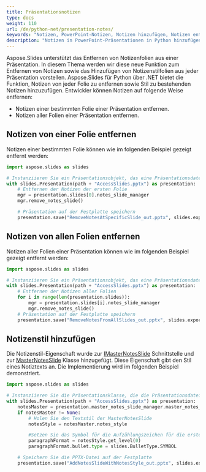 ```yaml
---
title: Präsentationsnotizen
type: docs
weight: 110
url: /de/python-net/presentation-notes/
keywords: "Notizen, PowerPoint-Notizen, Notizen hinzufügen, Notizen entfernen, PowerPoint-Präsentation, Python, Aspose.Slides für Python über .NET"
description: "Notizen in PowerPoint-Präsentationen in Python hinzufügen und entfernen"
---
```




Aspose.Slides unterstützt das Entfernen von Notizenfolien aus einer Präsentation. In diesem Thema werden wir diese neue Funktion zum Entfernen von Notizen sowie das Hinzufügen von Notizenstilfolien aus jeder Präsentation vorstellen. Aspose.Slides für Python über .NET bietet die Funktion, Notizen von jeder Folie zu entfernen sowie Stil zu bestehenden Notizen hinzuzufügen. Entwickler können Notizen auf folgende Weise entfernen:

- Notizen einer bestimmten Folie einer Präsentation entfernen.
- Notizen aller Folien einer Präsentation entfernen.
## **Notizen von einer Folie entfernen**
Notizen einer bestimmten Folie können wie im folgenden Beispiel gezeigt entfernt werden:

```py
import aspose.slides as slides

# Instanziieren Sie ein Präsentationsobjekt, das eine Präsentationsdatei darstellt 
with slides.Presentation(path + "AccessSlides.pptx") as presentation:
    # Entfernen der Notizen der ersten Folie
    mgr = presentation.slides[0].notes_slide_manager
    mgr.remove_notes_slide()

    # Präsentation auf der Festplatte speichern
    presentation.save("RemoveNotesAtSpecificSlide_out.pptx", slides.export.SaveFormat.PPTX)
```


## **Notizen von allen Folien entfernen**
Notizen aller Folien einer Präsentation können wie im folgenden Beispiel gezeigt entfernt werden:

```py
import aspose.slides as slides

# Instanziieren Sie ein Präsentationsobjekt, das eine Präsentationsdatei darstellt 
with slides.Presentation(path + "AccessSlides.pptx") as presentation:
    # Entfernen der Notizen aller Folien
    for i in range(len(presentation.slides)):
        mgr = presentation.slides[i].notes_slide_manager
        mgr.remove_notes_slide()
    # Präsentation auf der Festplatte speichern
    presentation.save("RemoveNotesFromAllSlides_out.pptx", slides.export.SaveFormat.PPTX)
```


## **Notizenstil hinzufügen**
Die Notizenstil-Eigenschaft wurde zur [IMasterNotesSlide](https://reference.aspose.com/slides/python-net/aspose.slides/imasternotesslide/) Schnittstelle und zur [MasterNotesSlide](https://reference.aspose.com/slides/python-net/aspose.slides/masternotesslide/) Klasse hinzugefügt. Diese Eigenschaft gibt den Stil eines Notiztexts an. Die Implementierung wird im folgenden Beispiel demonstriert.

```py
import aspose.slides as slides

# Instanziieren Sie die Präsentationsklasse, die die Präsentationsdatei darstellt
with slides.Presentation(path + "AccessSlides.pptx") as presentation:
    notesMaster = presentation.master_notes_slide_manager.master_notes_slide
    if notesMaster != None:
        # Holen Sie den Textstil der MasterNotesSlide
        notesStyle = notesMaster.notes_style

        #Setzen Sie das Symbol für die Aufzählungszeichen für die ersten Absatzebenen
        paragraphFormat = notesStyle.get_level(0)
        paragraphFormat.bullet.type = slides.BulletType.SYMBOL

    # Speichern Sie die PPTX-Datei auf der Festplatte
    presentation.save("AddNotesSlideWithNotesStyle_out.pptx", slides.export.SaveFormat.PPTX)
```